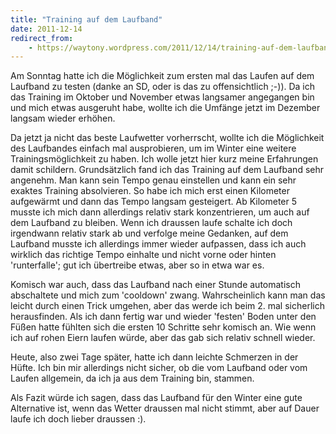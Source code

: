 ```yaml
---
title: "Training auf dem Laufband"
date: 2011-12-14
redirect_from:
    - https://waytony.wordpress.com/2011/12/14/training-auf-dem-laufband/
---
```


Am Sonntag hatte ich die Möglichkeit zum ersten mal das Laufen auf dem Laufband zu testen (danke an SD, oder is das zu offensichtlich ;-)). Da ich das Training im Oktober und November etwas langsamer angegangen bin und mich etwas ausgeruht habe, wollte ich die Umfänge jetzt im Dezember langsam wieder erhöhen.

Da jetzt ja nicht das beste Laufwetter vorherrscht, wollte ich die Möglichkeit des Laufbandes einfach mal ausprobieren, um im Winter eine weitere Trainingsmöglichkeit zu haben. Ich wolle jetzt hier kurz meine Erfahrungen damit schildern. Grundsätzlich fand ich das Training auf dem Laufband sehr angenehm. Man kann sein Tempo genau einstellen und kann ein sehr exaktes Training absolvieren. So habe ich mich erst einen Kilometer aufgewärmt und dann das Tempo langsam gesteigert. Ab Kilometer 5 musste ich mich dann allerdings relativ stark konzentrieren, um auch auf dem Laufband zu bleiben. Wenn ich draussen laufe schalte ich doch irgendwann relativ stark ab und verfolge meine Gedanken, auf dem Laufband musste ich allerdings immer wieder aufpassen, dass ich auch wirklich das richtige Tempo einhalte und nicht vorne oder hinten 'runterfalle'; gut ich übertreibe etwas, aber so in etwa war es.

Komisch war auch, dass das Laufband nach einer Stunde automatisch abschaltete und mich zum 'cooldown' zwang. Wahrscheinlich kann man das leicht durch einen Trick umgehen, aber das werde ich beim 2. mal sicherlich herausfinden. Als ich dann fertig war und wieder 'festen' Boden unter den Füßen hatte fühlten sich die ersten 10 Schritte sehr komisch an. Wie wenn ich auf rohen Eiern laufen würde, aber das gab sich relativ schnell wieder.

Heute, also zwei Tage später, hatte ich dann leichte Schmerzen in der Hüfte. Ich bin mir allerdings nicht sicher, ob die vom Laufband oder vom Laufen allgemein, da ich ja aus dem Training bin, stammen.

Als Fazit würde ich sagen, dass das Laufband für den Winter eine gute Alternative ist, wenn das Wetter draussen mal nicht stimmt, aber auf Dauer laufe ich doch lieber draussen :).
<br><br>
